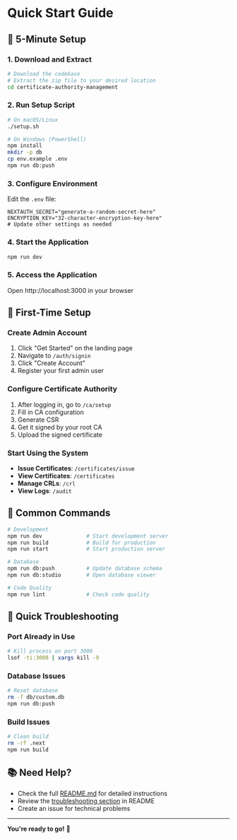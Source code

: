 # Quick Start Guide

## 🚀 5-Minute Setup

### 1. Download and Extract
```bash
# Download the codebase
# Extract the zip file to your desired location
cd certificate-authority-management
```

### 2. Run Setup Script
```bash
# On macOS/Linux
./setup.sh

# On Windows (PowerShell)
npm install
mkdir -p db
cp env.example .env
npm run db:push
```

### 3. Configure Environment
Edit the `.env` file:
```env
NEXTAUTH_SECRET="generate-a-random-secret-here"
ENCRYPTION_KEY="32-character-encryption-key-here"
# Update other settings as needed
```

### 4. Start the Application
```bash
npm run dev
```

### 5. Access the Application
Open http://localhost:3000 in your browser

## 🎯 First-Time Setup

### Create Admin Account
1. Click "Get Started" on the landing page
2. Navigate to `/auth/signin`
3. Click "Create Account"
4. Register your first admin user

### Configure Certificate Authority
1. After logging in, go to `/ca/setup`
2. Fill in CA configuration
3. Generate CSR
4. Get it signed by your root CA
5. Upload the signed certificate

### Start Using the System
- **Issue Certificates**: `/certificates/issue`
- **View Certificates**: `/certificates`
- **Manage CRLs**: `/crl`
- **View Logs**: `/audit`

## 🔧 Common Commands

```bash
# Development
npm run dev              # Start development server
npm run build            # Build for production
npm run start            # Start production server

# Database
npm run db:push          # Update database schema
npm run db:studio        # Open database viewer

# Code Quality
npm run lint             # Check code quality
```

## 🐛 Quick Troubleshooting

### Port Already in Use
```bash
# Kill process on port 3000
lsof -ti:3000 | xargs kill -9
```

### Database Issues
```bash
# Reset database
rm -f db/custom.db
npm run db:push
```

### Build Issues
```bash
# Clean build
rm -rf .next
npm run build
```

## 📚 Need Help?

- Check the full [README.md](README.md) for detailed instructions
- Review the [troubleshooting section](README.md#troubleshooting) in README
- Create an issue for technical problems

---

**You're ready to go!** 🎉